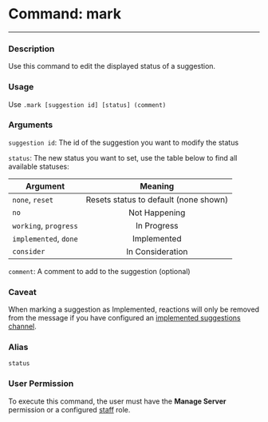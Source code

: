 # Command: mark
---
### Description
Use this command to edit the displayed status of a suggestion.

### Usage
Use `.mark [suggestion id] [status] (comment)`

### Arguments

`suggestion id`: The id of the suggestion you want to modify the status

`status`: The new status you want to set, use the table below to find all available statuses:

| Argument              |                Meaning                |
|-----------------------|:-------------------------------------:|
| `none`, `reset`       | Resets status to default (none shown) |
| `no`                  | Not Happening                         |
| `working`, `progress` | In Progress                           |
| `implemented`, `done` | Implemented                           |
| `consider`            | In Consideration                      |


`comment`: A comment to add to the suggestion (optional)

### Caveat
When marking a suggestion as Implemented, reactions will only be removed from the message if you have configured an [implemented suggestions channel](../config/implemented.md).

### Alias
`status`

### User Permission
To execute this command, the user must have the **Manage Server** permission or a configured [staff](/config/staffroles.md) role.